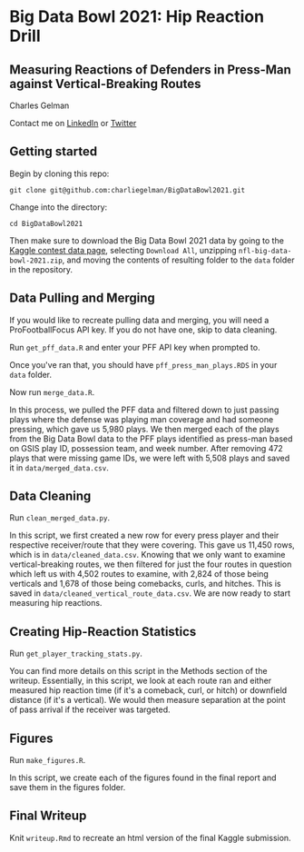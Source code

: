 # Big Data Bowl 2021: Hip Reaction Drill  
## Measuring Reactions of Defenders in Press-Man against Vertical-Breaking Routes

Charles Gelman

Contact me on [LinkedIn](https://www.linkedin.com/in/charles-g-7a2314107/) or [Twitter](https://twitter.com/CharlieGel)  


## Getting started

Begin by cloning this repo:

`git clone git@github.com:charliegelman/BigDataBowl2021.git`

Change into the directory:

`cd BigDataBowl2021`

Then make sure to download the Big Data Bowl 2021 data by going to the [Kaggle contest data page](https://www.kaggle.com/c/nfl-big-data-bowl-2021/data), selecting `Download All`, unzipping `nfl-big-data-bowl-2021.zip`, and moving the contents of resulting folder to the `data` folder in the repository.

## Data Pulling and Merging

If you would like to recreate pulling data and merging, you will need a ProFootballFocus API key. If you do not have one, skip to data cleaning.

Run `get_pff_data.R` and enter your PFF API key when prompted to.

Once you've ran that, you should have `pff_press_man_plays.RDS` in your `data` folder.

Now run `merge_data.R`.

In this process, we pulled the PFF data and filtered down to just passing plays where the defense was playing man coverage and had someone pressing, which gave us 5,980 plays. We then merged each of the plays from the Big Data Bowl data to the PFF plays identified as press-man based on GSIS play ID, possession team, and week number. After removing 472 plays that were missing game IDs, we were left with 5,508 plays and saved it in `data/merged_data.csv`.

## Data Cleaning

Run `clean_merged_data.py`.

In this script, we first created a new row for every press player and their respective receiver/route that they were covering. This gave us 11,450 rows, which is in `data/cleaned_data.csv`. Knowing that we only want to examine vertical-breaking routes, we then filtered for just the four routes in question which left us with 4,502 routes to examine, with 2,824 of those being verticals and 1,678 of those being comebacks, curls, and hitches. This is saved in `data/cleaned_vertical_route_data.csv`. We are now ready to start measuring hip reactions.

## Creating Hip-Reaction Statistics

Run `get_player_tracking_stats.py`.

You can find more details on this script in the Methods section of the writeup. Essentially, in this script, we look at each route ran and either measured hip reaction time (if it's a comeback, curl, or hitch) or downfield distance (if it's a vertical). We would then measure separation at the point of pass arrival if the receiver was targeted.

## Figures

Run `make_figures.R`.

In this script, we create each of the figures found in the final report and save them in the figures folder.

## Final Writeup

Knit `writeup.Rmd` to recreate an html version of the final Kaggle submission.
